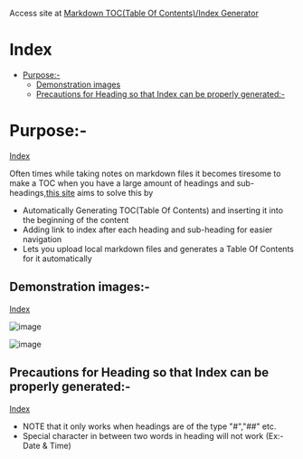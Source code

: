 Access site at <a href="https://markdownindexgenerator.netlify.app/" target="_blank">Markdown TOC(Table Of Contents)/Index Generator</a>

# Index
 - [Purpose:-](#purpose-)
   - [Demonstration images](#demonstration-images-)
   - [Precautions for Heading so that Index can be properly generated:-](#precautions-for-heading-so-that-index-can-be-properly-generated-)

# Purpose:-
[Index](#index)

Often times while taking notes on markdown files it becomes tiresome to make a TOC when you have a large amount of headings and sub-headings,<a href="https://markdownindexgenerator.netlify.app/" target="_blank">this site</a> aims to solve this by
- Automatically Generating TOC(Table Of Contents) and inserting it into the beginning of the content
- Adding link to index after each heading and sub-heading for easier navigation
- Lets you upload local markdown files and generates a Table Of Contents for it automatically


## Demonstration images:-
[Index](#index)

![image](https://github.com/xmp-er/Markdown-index/assets/107166230/ea5f779f-1300-4132-a217-6c8ab0426be1)

![image](https://github.com/xmp-er/Markdown-TOC-Generator/assets/107166230/a1b73564-7a63-46cf-b407-8d30385b5f8e)

## Precautions for Heading so that Index can be properly generated:-
[Index](#index)
 

- NOTE that it only works when headings are of the type "#","##" etc.
- Special character in between two words in heading will not work (Ex:-Date & Time)

